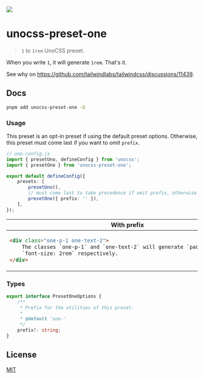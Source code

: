 <a href="https://www.npmjs.com/package/unocss-preset-one" target="_blank">
	<img src="https://img.shields.io/npm/v/unocss-preset-one">
</a>

# unocss-preset-one

> `1` to `1rem` UnoCSS preset.

When you write `1`, it will generate `1rem`. That's it.

See why on https://github.com/tailwindlabs/tailwindcss/discussions/11439.

## Docs

```sh
pnpm add unocss-preset-one -D
```

### Usage

This preset is an opt-in preset if using the default preset options. Otherwise,
this preset must come last if you want to omit `prefix`.

```ts
// uno.config.js
import { presetUno, defineConfig } from 'unocss';
import { presetOne } from 'unocss-preset-one';

export default defineConfig({
	presets: [
		presetUno(),
		// must come last to take precedence if omit prefix, otherwise any order.
		presetOne({ prefix: '' }),
	],
});
```

<table>
<thead>
<tr style="text-align: center">
<th>With prefix</th>
<th>Without prefix</th>
</tr>
</thead>
<tbody>
<tr>
<td>

```html
<div class="one-p-1 one-text-2">
	The classes `one-p-1` and `one-text-2` will generate `padding: 1rem` and
	`font-size: 2rem` respectively.
</div>
```

</td>

<td>

```html
<div class="p-1 text-2">
	The classes `p-1` and `text-2` will generate `padding: 1rem` and `font-size:
	2rem` respectively.
</div>
```

</td>
</tr>
</tbody>
</table>

### Types

```ts
export interface PresetOneOptions {
	/**
	 * Prefix for the utilities of this preset.
	 *
	 * @default 'one-'
	 */
	prefix?: string;
}
```

## License

[MIT](./LICENSE)
